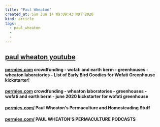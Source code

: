 ```yaml
---
title: "Paul Wheaton"
created_at: Sun Jun 14 09:09:43 MDT 2020
kind: article
tags:
  - paul_wheaton
  - 
  - 
---
```


<h2>
  <a href="https://www.youtube.com/user/paulwheaton12/videos" target="_blank">paul wheaton youtube</a>
</h2>

<h4>
  <a href="https://permies.com/w/141443" target="_blank">permies.com</a>
  crowdfunding - wofati and earth berm - greenhouses - wheaton laboratories -
  List of Early Bird Goodies for Wofati Greenhouse kickstarter!
</h4>

<h4>
  <a href="https://permies.com/t/141473/kickstarter-wofati-greenhouse" target="_blank">permies.com</a>
  crowdfunding - wheaton laboratories - greenhouses - wofati and earth berm -
  june 2020 kickstarter for wofati greenhouse
</h4>

<h4>
  <a href="https://permies.com/w/stuff" target="_blank">permies.com/</a>
  Paul Wheaton's Permaculture and Homesteading Stuff
</h4>

<h4>
  <a href="https://permies.com/f/88/permaculture-podcast" target="_blank">permies.com/</a>
  PAUL WHEATON'S PERMACULTURE PODCASTS
</h4>

<!--
html boilerplate fragments
<a href="" target="_blank"></a>
<a name=""></a>
<img src="" width="400px">
<ul>
  <li></li>
  <li><a href="" target="_blank"></a></li>
</ul>
<pre>
</pre>
<p style="margin-bottom: 2em;"></p>
<hr style="border: 0; height: 3px; background: #333; background-image: linear-gradient(to right, #ccc, #333, #ccc);">
<pre><code>
</code></pre>
<math xmlns='http://www.w3.org/1998/Math/MathML' display='block'>
</math>
:-->
